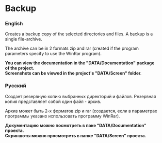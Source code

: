 # Backup
### English
Creates a backup copy of the selected directories and files. A backup is a single file-archive.

The archive can be in 2 formats zip and rar (created if the program parameters specify to use the WinRar program).

**You can view the documentation in the "DATA/Documentation" package of the project.**  
**Screenshots can be viewed in the project's "DATA/Screen" folder.**
### Русский
Создает резервную копию выбранных директорий и файлов. Резервная копия представляет собой один файл - архив.

Архив может быть 2-х форматов zip и rar (создается, если в параметрах программы указано использовать программу WinRar).

**Документацию можно посмотреть в паке "DATA/Documentation" проекта.**  
**Скриншоты можно просмотреть в папке "DATA/Screen" проекта.**
